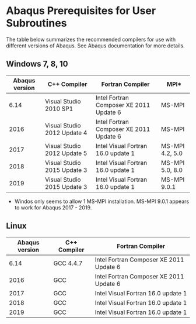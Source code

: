 # Abaqus Prerequisites for User Subroutines

The table below summarizes the recommended compilers for use with different versions of Abaqus. See Abaqus documentation for more details.

## Windows 7, 8, 10
| Abaqus version | C++ Compiler                | Fortran Compiler                         | MPI*            |
|----------------|-----------------------------|------------------------------------------|-----------------|
| 6.14           | Visual Studio 2010 SP1      | Intel Fortran Composer XE 2011 Update 6  | MS-MPI          |
| 2016           | Visual Studio 2012 Update 4 | Intel Fortran Composer XE 2011 Update 6  | MS-MPI          |
| 2017           | Visual Studio 2012 Update 5 | Intel Visual Fortran 16.0 update 1       | MS-MPI 4.2, 5.0 |
| 2018           | Visual Studio 2015 Update 3 | Intel Visual Fortran 16.0 update 1       | MS-MPI 5.0, 8.0 |
| 2019           | Visual Studio 2015 Update 3 | Intel Visual Fortran 16.0 update 1       | MS-MPI 9.0.1    |

* Windos only seems to allow 1 MS-MPI installation. MS-MPI 9.0.1 appears to work for Abaqus 2017 - 2019.


## Linux
| Abaqus version | C++ Compiler                | Fortran Compiler                         |
|----------------|-----------------------------|------------------------------------------|
| 6.14           | GCC 4.4.7                   | Intel Fortran Composer XE 2011 Update 6  |
| 2016           | GCC                         | Intel Fortran Composer XE 2011 Update 6  |
| 2017           | GCC                         | Intel Visual Fortran 16.0 update 1       |
| 2018           | GCC                         | Intel Visual Fortran 16.0 update 1       |
| 2019           | GCC                         | Intel Visual Fortran 16.0 update 1       |